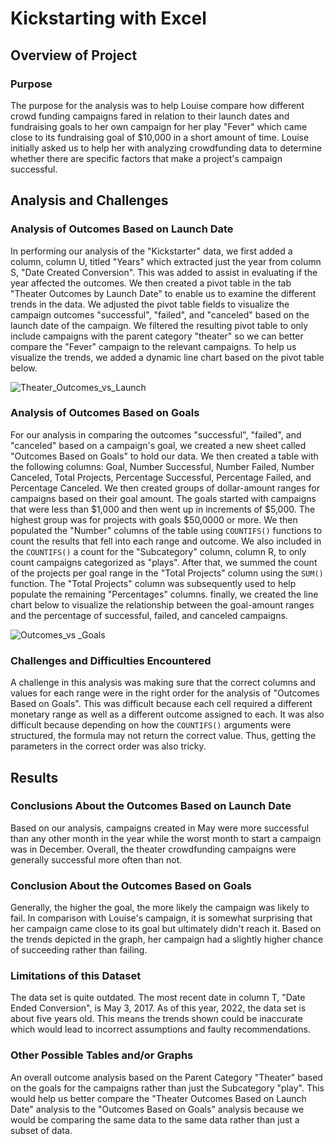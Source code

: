 # Kickstarting with Excel

## Overview of Project

### Purpose
The purpose for the analysis was to help Louise compare how different crowd funding campaigns fared in relation to their launch dates and fundraising goals to her own campaign for her play "Fever" which came close to its fundraising goal of $10,000 in a short amount of time. Louise initially asked us to help her with analyzing crowdfunding data to determine whether there are specific factors that make a project's campaign successful. 

## Analysis and Challenges

### Analysis of Outcomes Based on Launch Date
In performing our analysis of the "Kickstarter" data, we first added a column, column U, titled "Years" which extracted just the year from column S, "Date Created Conversion". This was added to assist in evaluating if the year affected the outcomes. We then created a pivot table in the tab "Theater Outcomes by Launch Date" to enable us to examine the different trends in the data. We adjusted the pivot table fields to visualize the campaign outcomes "successful", "failed", and "canceled" based on the launch date of the campaign. We filtered the resulting pivot table to only include campaigns with the parent category "theater" so we can better compare the "Fever" campaign to the relevant campaigns. To help us visualize the trends, we added a dynamic line chart based on the pivot table below.

![Theater_Outcomes_vs_Launch](https://user-images.githubusercontent.com/114427019/198102354-e847a8e4-8caa-4451-b8b3-36ec42915a30.png)

### Analysis of Outcomes Based on Goals

For our analysis in comparing the outcomes "successful", "failed", and "canceled" based on a campaign's goal, we created a new sheet called "Outcomes Based on Goals" to hold our data. We then created a table with the following columns: Goal, Number Successful, Number Failed, Number Canceled, Total Projects, Percentage Successful, Percentage Failed, and Percentage Canceled. We then created groups of dollar-amount ranges for campaigns based on their goal amount. The goals started with campaigns that were less than $1,000 and then went up in increments of $5,000. The highest group was for projects with goals $50,0000 or more. We then populated the "Number" columns of the table using `COUNTIFS()` functions to count the results that fell into each range and outcome. We also included in the `COUNTIFS()` a count for the "Subcategory" column, column R, to only count campaigns categorized as "plays". After that, we summed the count of the projects per goal range in the "Total Projects" column using the `SUM()` function. The "Total Projects" column was subsequently used to help populate the remaining "Percentages" columns. finally, we created the line chart below to visualize the relationship between the goal-amount ranges and the percentage of successful, failed, and canceled campaigns.

![Outcomes_vs _Goals](https://user-images.githubusercontent.com/114427019/198126645-1664fca0-87b1-43b8-b22d-be919f4e53d8.png)

### Challenges and Difficulties Encountered
A challenge in this analysis was making sure that the correct columns and values for each range were in the right order for the analysis of "Outcomes Based on Goals". This was difficult because each cell required a different monetary range as well as a different outcome assigned to each. It was also difficult because depending on how the `COUNTIFS()` arguments were structured, the formula may not return the correct value. Thus, getting the parameters in the correct order was also tricky.

## Results

### Conclusions About the Outcomes Based on Launch Date

Based on our analysis, campaigns created in May were more successful than any other month in the year while the worst month to start a campaign was in December. Overall, the theater crowdfunding campaigns were generally successful more often than not.

### Conclusion About the Outcomes Based on Goals

Generally, the higher the goal, the more likely the campaign was likely to fail. In comparison with Louise's campaign, it is somewhat surprising that her campaign came close to its goal but ultimately didn't reach it. Based on the trends depicted in the graph, her campaign had a slightly higher chance of succeeding rather than failing.

### Limitations of this Dataset
The data set is quite outdated. The most recent date in column T, "Date Ended Conversion", is May 3, 2017. As of this year, 2022, the data set is about five years old. This means the trends shown could be inaccurate which would lead to incorrect assumptions and faulty recommendations.

### Other Possible Tables and/or Graphs
An overall outcome analysis based on the Parent Category "Theater" based on the goals for the campaigns rather than just the Subcategory "play". This would help us better compare the "Theater Outcomes Based on Launch Date" analysis to the "Outcomes Based on Goals" analysis because we would be comparing the same data to the same data rather than just a subset of data.
